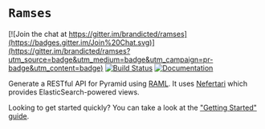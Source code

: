 # `Ramses`

[![Join the chat at https://gitter.im/brandicted/ramses](https://badges.gitter.im/Join%20Chat.svg)](https://gitter.im/brandicted/ramses?utm_source=badge&utm_medium=badge&utm_campaign=pr-badge&utm_content=badge)
[![Build Status](https://travis-ci.org/brandicted/ramses.svg?branch=master)](https://travis-ci.org/brandicted/ramses)
[![Documentation](https://readthedocs.org/projects/ramses/badge/?version=stable)](http://ramses.readthedocs.org)

Generate a RESTful API for Pyramid using [RAML](http://raml.org). It uses [Nefertari](https://github.com/brandicted/nefertari) which provides ElasticSearch-powered views.

Looking to get started quickly? You can take a look at the ["Getting Started" guide](https://ramses.readthedocs.org/en/stable/getting_started.html).

